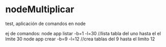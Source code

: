 # nodeMultiplicar
test, aplicación de comandos en node

ej de comandos:
node app listar -b=1 -l=30 //lista tabla del uno hasta el el lmite 30
node app crear -b=9 -l=12 //crea tablas del 9 hasta el limito 12
